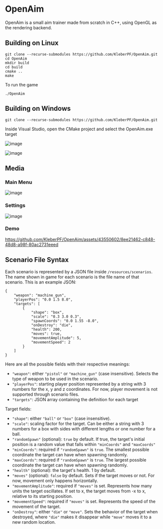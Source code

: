 # OpenAim

OpenAim is a small aim trainer made from scratch in C++, using OpenGL as the rendering backend.

## Building on Linux

```
git clone --recurse-submodules https://github.com/KleberPF/OpenAim.git
cd OpenAim
mkdir build
cd build
cmake ..
make
```

To run the game

```
./OpenAim
```

## Building on Windows

```
git clone --recurse-submodules https://github.com/KleberPF/OpenAim.git
```

Inside Visual Studio, open the CMake project and select the OpenAim.exe target

![image](https://github.com/KleberPF/OpenAim/assets/43550602/17f8bb7a-f460-45a6-9fbf-c8fc51befc11)

![image](https://github.com/KleberPF/OpenAim/assets/43550602/afa865c6-c61e-49b0-b809-b38d74a1b7e3)

## Media

### Main Menu
![image](https://github.com/KleberPF/OpenAim/assets/43550602/7e19f89f-596f-4de0-90f9-36026a27ece2)

### Settings
![image](https://github.com/KleberPF/OpenAim/assets/43550602/8660a748-d1b4-4350-84ac-b955207169e9)

### Demo
https://github.com/KleberPF/OpenAim/assets/43550602/8ee21462-c848-48d8-a98f-80ac2731eeed

## Scenario File Syntax

Each scenario is represented by a JSON file inside `/resources/scenarios`. The name shown in game for each scenario is the file name of that scenario. This is an example JSON:

```
{
    "weapon": "machine_gun",
    "playerPos": "0.0 1.5 8.0",
    "targets": [
        {
            "shape": "box",
            "scale": "0.3 3.0 0.3",
            "spawnCoords": "0.0 1.55 -8.0",
            "onDestroy": "die",
            "health": 200,
            "moves": true,
            "movementAmplitude": 5,
            "movementSpeed": 2
        }
    ]
}
```

Here are all the possible fields with their respective meanings:

* `"weapon"`: either `"pistol"` or `"machine_gun"` (case insensitive). Selects the type of weapon to be used in the scenario.
* `"playerPos"`: starting player position represented by a string with 3 numbers for the x, y and z coordinates. For now, player movement is not supported through scenario files.
* `"targets"`: JSON array containing the definition for each target

Target fields:

* `"shape"`: either `"ball"` or `"box"` (case insensitive).
* `"scale"`: scaling factor for the target. Can be either a string with 3 numbers for a box with sides with different lengths or one number for a ball.
* `"randomSpawn"` (optional): `true` by default. If true, the target's initial position is a random value that falls within `"minCoords"` and `"maxCoords"`
* `"minCoords"`: required if `"randomSpawn"` is `true`. The smallest possible coordinate the target can have when spawning randomly.
* `"maxCoords"`: required if `"randomSpawn"` is `true`. The largest possible coordinate the target can have when spawning randomly.
* `"health"` (optional): the target's health. 1 by default.
* `"moves"` (optional): `false` by default. Sets if the target moves or not. For now, movement only happens horizontally.
* `"movementAmplitude"`: required if `"moves"` is set. Represents how many units the target oscillates. If set to x, the target moves from -x to x, relative to its starting position.
* `"movementSpeed"`: required if `"moves"` is set. Represents the speed of the movement of the target.
* `"onDestroy"`: either `"die"` or `"move"`. Sets the behavior of the target when destroyed, where `"die"` makes it disappear while `"move"` moves it to a new random location.

